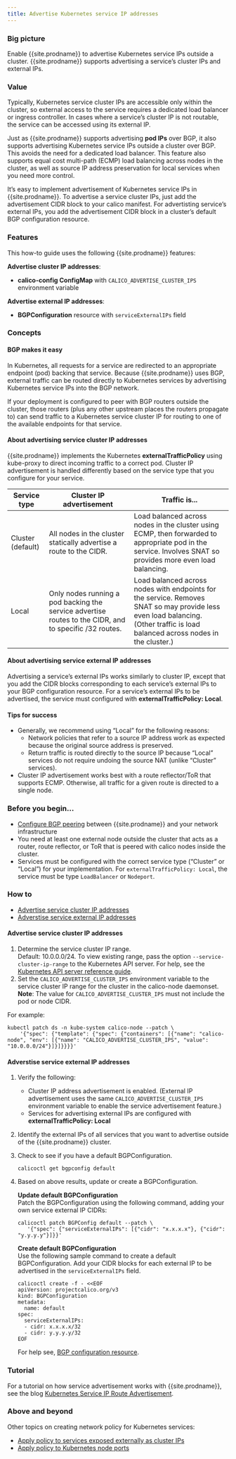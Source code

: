 ```yaml
---
title: Advertise Kubernetes service IP addresses
---
```


### Big picture

Enable {{site.prodname}} to advertise Kubernetes service IPs outside a cluster. {{site.prodname}} supports advertising a service’s cluster IPs and external IPs.

### Value

Typically, Kubernetes service cluster IPs are accessible only within the cluster, so external access to the service requires a dedicated load balancer or ingress controller. In cases where a service’s cluster IP is not routable, the service can be accessed using its external IP.

Just as {{site.prodname}} supports advertising **pod IPs** over BGP, it also supports advertising Kubernetes service IPs outside a cluster over BGP. This avoids the need for a dedicated load balancer. This feature also supports equal cost multi-path (ECMP) load balancing across nodes in the cluster, as well as source IP address preservation for local services when you need more control. 

It’s easy to implement advertisement of Kubernetes service IPs in {{site.prodname}}. To advertise a service cluster IPs, just add the advertisement CIDR block to your calico manifest. For advertisting service’s external IPs, you add the advertisement CIDR block in a cluster’s default BGP configuration resource.

### Features

This how-to guide uses the following {{site.prodname}} features:

**Advertise cluster IP addresses**:

- **calico-config ConfigMap** with `CALICO_ADVERTISE_CLUSTER_IPS` environment variable

**Advertise external IP addresses**:

- **BGPConfiguration** resource with `serviceExternalIPs` field


### Concepts

#### BGP makes it easy

In Kubernetes, all requests for a service are redirected to an appropriate endpoint (pod) backing that service. Because {{site.prodname}} uses BGP, external traffic can be routed directly to Kubernetes services by advertising Kubernetes service IPs into the BGP network. 

If your deployment is configured to peer with BGP routers outside the cluster, those routers (plus any other upstream places the routers propagate to) can send traffic to a Kubernetes service cluster IP for routing to one of the available endpoints for that service.

#### About advertising service cluster IP addresses

{{site.prodname}} implements the Kubernetes **externalTrafficPolicy** using kube-proxy to direct incoming traffic to a correct pod. Cluster IP advertisement is handled differently based on the service type that you configure for your service.

| **Service type**  | **Cluster IP advertisement**                                 | **Traffic is...**                                            |
| ----------------- | ------------------------------------------------------------ | ------------------------------------------------------------ |
| Cluster (default) | All nodes in the cluster statically advertise a route to the CIDR. | Load balanced across nodes in the cluster using ECMP, then forwarded to appropriate pod in the service. Involves SNAT so provides more even load balancing. |
| Local             | Only nodes running a pod backing the service advertise routes to the CIDR, and to specific /32 routes. | Load balanced across nodes with endpoints for the service. Removes SNAT so may provide less even load balancing. (Other traffic is load balanced across nodes in the cluster.) |

#### About advertising service external IP addresses

Advertising a service’s external IPs works similarly to cluster IP, except that you add the CIDR blocks corresponding to each service’s external IPs to your BGP configuration resource. For a service’s external IPs to be advertised, the service must configured with **externalTrafficPolicy: Local**.

#### Tips for success

- Generally, we recommend using “Local” for the following reasons:    
  - Network policies that refer to a source IP address work as expected because the original source address is preserved.
  - Return traffic is routed directly to the source IP because “Local” services do not require undoing the source NAT (unlike “Cluster” services).  
- Cluster IP advertisement works best with a route reflector/ToR that supports ECMP. Otherwise, all traffic for a given route is directed to a single node. 

### Before you begin...

- [Configure BGP peering]({{site.baseurl}}/{{page.version}}/networking/bgp) between {{site.prodname}} and your network infrastructure
- You need at least one external node outside the cluster that acts as a router, route reflector, or ToR that is peered with calico nodes inside the cluster.
- Services must be configured with the correct service type (“Cluster” or “Local”) for your implementation. For `externalTrafficPolicy: Local`, the service must be type `LoadBalancer` or `Nodeport`.

### How to

- [Advertise service cluster IP addresses](#advertise-service-cluster-IP-addresses)
- [Adverstise service external IP addresses](#advertise-service-cluster-IP-addresses)

#### Advertise service cluster IP addresses

1. Determine the service cluster IP range.  
   Default: 10.0.0.0/24. To view existing range, pass the option `--service-cluster-ip-range` to the Kubernetes API server. For help, see the [Kubernetes API server reference guide](https://kubernetes.io/docs/reference/command-line-tools-reference/kube-apiserver/).
1. Set the `CALICO_ADVERTISE_CLUSTER_IPS` environment variable to the service cluster IP range for the cluster in the calico-node daemonset.   
 **Note**: The value for `CALICO_ADVERTISE_CLUSTER_IPS` must not include the pod or node CIDR.

For example: 

```
kubectl patch ds -n kube-system calico-node --patch \
    '{"spec": {"template": {"spec": {"containers": [{"name": "calico-node", "env": [{"name": "CALICO_ADVERTISE_CLUSTER_IPS", "value": "10.0.0.0/24"}]}]}}}}'
```

#### Adverstise service external IP addresses

1. Verify the following:
   - Cluster IP address advertisement is enabled. (External IP advertisement uses the same `CALICO_ADVERTISE_CLUSTER_IPS` environment variable to enable the service advertisement feature.)
   - Services for advertising external IPs are configured with **externalTrafficPolicy: Local**
1. Identify the external IPs of all services that you want to advertise outside of the {{site.prodname}} cluster.
1. Check to see if you have a default BGPConfiguration. 
   ```
   calicoctl get bgpconfig default
   ```
1. Based on above results, update or create a BGPConfiguration. 

   **Update default BGPConfiguration**  
   Patch the BGPConfiguration using the following command, adding your own service external IP CIDRs:

   ```
   calicoctl patch BGPConfig default --patch \
      '{"spec": {"serviceExternalIPs": [{"cidr": "x.x.x.x"}, {"cidr": "y.y.y.y"}]}}'
   ```
   **Create default BGPConfiguration**    
   Use the following sample command to create a default BGPConfiguration. Add your CIDR blocks for each external IP to be advertised in the `serviceExternalIPs` field. 

   ```
   calicoctl create -f - <<EOF
   apiVersion: projectcalico.org/v3
   kind: BGPConfiguration
   metadata:
     name: default
   spec:
     serviceExternalIPs:
     - cidr: x.x.x.x/32
     - cidr: y.y.y.y/32
   EOF
   ```
   For help see, [BGP configuration resource]({{site.baseurl}}/{{page.version}}/reference/resources/bgpconfig).
   
### Tutorial

For a tutorial on how service advertisement works with {{site.prodname}}, see the blog [Kubernetes Service IP Route Advertisement](https://www.projectcalico.org/kubernetes-service-ip-route-advertisement/).

### Above and beyond

Other topics on creating network policy for Kubernetes services:
- [Apply policy to services exposed externally as cluster IPs]({{site.baseurl}}/{{page.version}}/security/services-cluster-ips)
- [Apply policy to Kubernetes node ports]({{site.baseurl}}/{{page.version}}/security/kubernetes-node-ports)
